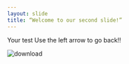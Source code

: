 ```yaml
---
layout: slide
title: “Welcome to our second slide!”
---
```

Your test
Use the left arrow to go back!!

![download](https://user-images.githubusercontent.com/90744489/133422374-929cb9fe-493d-4020-9bba-d2351f9497ec.jpg)
